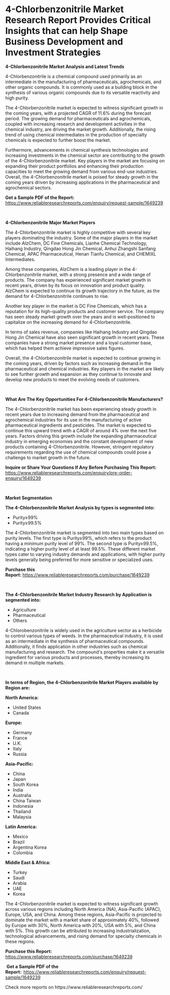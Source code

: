 <p><h1>4-Chlorbenzonitrile Market Research Report Provides Critical Insights that can help Shape Business Development and Investment Strategies</h1></p><p><strong>4-Chlorbenzonitrile Market Analysis and Latest Trends</strong></p>
<p><p>4-Chlorbenzonitrile is a chemical compound used primarily as an intermediate in the manufacturing of pharmaceuticals, agrochemicals, and other organic compounds. It is commonly used as a building block in the synthesis of various organic compounds due to its versatile reactivity and high purity.</p><p>The 4-Chlorbenzonitrile market is expected to witness significant growth in the coming years, with a projected CAGR of 11.6% during the forecast period. The growing demand for pharmaceuticals and agrochemicals, coupled with increasing research and development activities in the chemical industry, are driving the market growth. Additionally, the rising trend of using chemical intermediates in the production of specialty chemicals is expected to further boost the market.</p><p>Furthermore, advancements in chemical synthesis technologies and increasing investments in the chemical sector are contributing to the growth of the 4-Chlorbenzonitrile market. Key players in the market are focusing on expanding their product portfolios and enhancing their production capacities to meet the growing demand from various end-use industries. Overall, the 4-Chlorbenzonitrile market is poised for steady growth in the coming years driven by increasing applications in the pharmaceutical and agrochemical sectors.</p></p>
<p><strong>Get a Sample PDF of the Report:&nbsp;</strong> <a href="https://www.reliableresearchreports.com/enquiry/request-sample/1649239">https://www.reliableresearchreports.com/enquiry/request-sample/1649239</a></p>
<p>&nbsp;</p>
<p><strong>4-Chlorbenzonitrile Major Market Players</strong></p>
<p><p>The 4-Chlorbenzonitrile market is highly competitive with several key players dominating the industry. Some of the major players in the market include AlzChem, DC Fine Chemicals, Lianhe Chemical Technology, Haihang Industry, Qingdao Hong Jin Chemical, Anhui Zhangshi Sanfang Chemical, APAC Pharmaceutical, Henan Tianfu Chemical, and CHEMIXL Intermediates.</p><p>Among these companies, AlzChem is a leading player in the 4-Chlorbenzonitrile market, with a strong presence and a wide range of products. The company has experienced significant market growth in recent years, driven by its focus on innovation and product quality. AlzChem is expected to continue its growth trajectory in the future, as the demand for 4-Chlorbenzonitrile continues to rise.</p><p>Another key player in the market is DC Fine Chemicals, which has a reputation for its high-quality products and customer service. The company has seen steady market growth over the years and is well-positioned to capitalize on the increasing demand for 4-Chlorbenzonitrile.</p><p>In terms of sales revenue, companies like Haihang Industry and Qingdao Hong Jin Chemical have also seen significant growth in recent years. These companies have a strong market presence and a loyal customer base, which has helped them achieve impressive sales figures.</p><p>Overall, the 4-Chlorbenzonitrile market is expected to continue growing in the coming years, driven by factors such as increasing demand in the pharmaceutical and chemical industries. Key players in the market are likely to see further growth and expansion as they continue to innovate and develop new products to meet the evolving needs of customers.</p></p>
<p>&nbsp;</p>
<p><strong>What Are The Key Opportunities For 4-Chlorbenzonitrile Manufacturers?</strong></p>
<p><p>The 4-Chlorbenzonitrile market has been experiencing steady growth in recent years due to increasing demand from the pharmaceutical and agrochemical industries for its use in the manufacturing of active pharmaceutical ingredients and pesticides. The market is expected to continue this upward trend with a CAGR of around 4% over the next five years. Factors driving this growth include the expanding pharmaceutical industry in emerging economies and the constant development of new products containing 4-Chlorbenzonitrile. However, stringent regulatory requirements regarding the use of chemical compounds could pose a challenge to market growth in the future.</p></p>
<p><strong>Inquire or Share Your Questions If Any Before Purchasing This Report:</strong> <a href="https://www.reliableresearchreports.com/enquiry/pre-order-enquiry/1649239">https://www.reliableresearchreports.com/enquiry/pre-order-enquiry/1649239</a></p>
<p>&nbsp;</p>
<p><strong>Market Segmentation</strong></p>
<p><strong>The 4-Chlorbenzonitrile Market Analysis by types is segmented into:</strong></p>
<p><ul><li>Purity≥99%</li><li>Purity≥99.5%</li></ul></p>
<p><p>The 4-Chlorbenzonitrile market is segmented into two main types based on purity levels. The first type is Purity≥99%, which refers to the product having a minimum purity level of 99%. The second type is Purity≥99.5%, indicating a higher purity level of at least 99.5%. These different market types cater to varying industry demands and applications, with higher purity levels generally being preferred for more sensitive or specialized uses.</p></p>
<p><strong>Purchase this Report:&nbsp;</strong><a href="https://www.reliableresearchreports.com/purchase/1649239">https://www.reliableresearchreports.com/purchase/1649239</a></p>
<p>&nbsp;</p>
<p><strong>The 4-Chlorbenzonitrile Market Industry Research by Application is segmented into:</strong></p>
<p><ul><li>Agriculture</li><li>Pharmaceutical</li><li>Others</li></ul></p>
<p><p>4-Chlorobenzonitrile is widely used in the agriculture sector as a herbicide to control various types of weeds. In the pharmaceutical industry, it is used as an intermediate in the synthesis of pharmaceutical compounds. Additionally, it finds application in other industries such as chemical manufacturing and research. The compound's properties make it a versatile ingredient for various products and processes, thereby increasing its demand in multiple markets.</p></p>
<p>&nbsp;</p>
<p><strong>In terms of Region, the 4-Chlorbenzonitrile Market Players available by Region are:</strong></p>
<p>
    <p> <strong> North America: </strong>
        <ul>
            <li>United States</li>
            <li>Canada</li>
        </ul>
        </p> 
    <p> <strong> Europe: </strong>
        <ul>
            <li>Germany</li>
            <li>France</li>
            <li>U.K.</li>
            <li>Italy</li>
            <li>Russia</li>
        </ul>
        </p> 
    <p> <strong> Asia-Pacific: </strong>
        <ul>
            <li>China</li>
            <li>Japan</li>
            <li>South Korea</li>
            <li>India</li>
            <li>Australia</li>
            <li>China Taiwan</li>
            <li>Indonesia</li>
            <li>Thailand</li>
            <li>Malaysia</li>
        </ul>
        </p> 
    <p> <strong> Latin America: </strong>
        <ul>
            <li>Mexico</li>
            <li>Brazil</li>
            <li>Argentina Korea</li>
            <li>Colombia</li>
        </ul>
        </p> 
    <p> <strong> Middle East & Africa: </strong>
        <ul>
            <li>Turkey</li>
            <li>Saudi</li>
            <li>Arabia</li>
            <li>UAE</li>
            <li>Korea</li>
        </ul>
    </p>
    </p>
<p><p>The 4-Chlorbenzonitrile market is expected to witness significant growth across various regions including North America (NA), Asia-Pacific (APAC), Europe, USA, and China. Among these regions, Asia-Pacific is projected to dominate the market with a market share of approximately 40%, followed by Europe with 30%, North America with 20%, USA with 5%, and China with 5%. This growth can be attributed to increasing industrialization, technological advancements, and rising demand for specialty chemicals in these regions.</p></p>
<p><strong>Purchase this Report: </strong><a href="https://www.reliableresearchreports.com/purchase/1649239">https://www.reliableresearchreports.com/purchase/1649239</a></p>
<p>&nbsp;<strong>Get a Sample PDF of the Report:&nbsp;&nbsp;</strong><a href="https://www.reliableresearchreports.com/enquiry/request-sample/1649239">https://www.reliableresearchreports.com/enquiry/request-sample/1649239</a></p>
<p><strong></strong></p>
<p>Check more reports on https://www.reliableresearchreports.com/</p>